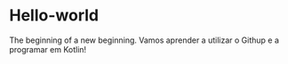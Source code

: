 # Hello-world
The beginning of a new beginning.
Vamos aprender a utilizar o Githup e a programar em Kotlin!
